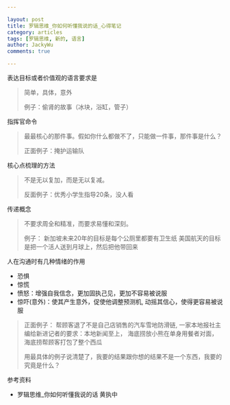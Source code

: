 ```yaml
---

layout: post
title: 罗辑思维_你如何听懂我说的话_心得笔记
category: articles
tags: [罗辑思维, 新的, 语言]
author: JackyWu
comments: true

---
```


表达目标或者价值观的语言要求是

> 简单，具体，意外
>
> 例子：偷肾的故事（冰块，浴缸，管子）

指挥官命令

> 最最核心的那件事。假如你什么都做不了，只能做一件事，那件事是什么？
>
> 正面例子：掩护运输队

核心点梳理的方法

> 不是无以复加，而是无以复减。
>
> 反面例子：优秀小学生指导20条，没人看

传递概念

> 不要求周全和精准，而要求易懂和深刻。
>
> 例子：
>   新加坡未来20年的目标是每个公厕里都要有卫生纸
>   美国航天的目标是把一个活人送到月球上，然后把他带回来

人在沟通时有几种情绪的作用

* 恐惧
* 惊慌
* 愤怒：增强自我信念，更加固执己见，更加不容易被说服
* 惊吓(意外)：使其产生意外，促使他调整预测机, 动摇其信心，使得更容易被说服

>
> 正面例子：
>   帮顾客退了不是自己店销售的汽车雪地防滑链,
>   一家本地报社主编给新进记者的要求：本地新闻至上，
>   海底捞放小熊在单身用餐者对面，
>   海底捞帮顾客打包了整个西瓜
>
> 用最具体的例子说清楚了，我要的结果跟你想的结果不是一个东西，我要的究竟是什么？

参考资料

- 罗辑思维_你如何听懂我说的话 黄执中
